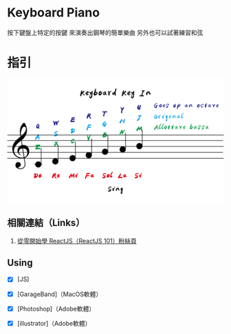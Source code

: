 # Keyboard Piano
按下鍵盤上特定的按鍵
來演奏出鋼琴的簡單樂曲
另外也可以試著練習和弦

# 指引
![跟著圖片的指引鍵入）](./five.jpg)

## 相關連結（Links）

1. [從零開始學 ReactJS（ReactJS 101）粉絲頁](https://www.facebook.com/reactjs101/)



## Using

- [X] [JS]
- [X] [GarageBand]（MacOS軟體）
- [X] [Photoshop]（Adobe軟體）
- [X] [illustrator]（Adobe軟體）

